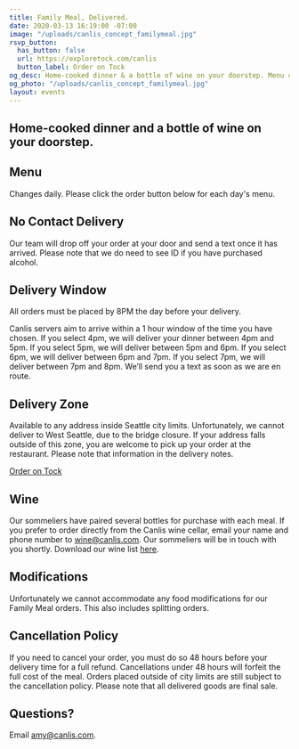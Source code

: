 ```yaml
---
title: Family Meal, Delivered.
date: 2020-03-13 16:19:00 -07:00
image: "/uploads/canlis_concept_familymeal.jpg"
rsvp_button:
  has_button: false
  url: https://exploretock.com/canlis
  button_label: Order on Tock
og_desc: Home-cooked dinner & a bottle of wine on your doorstep. Menu changes daily.
og_photo: "/uploads/canlis_concept_familymeal.jpg"
layout: events
---
```


<h2 class="Display2 mb4">Home-cooked dinner and a bottle of wine on your doorstep.</h2>

<div class="Divider mb4 mt5 op30"></div>

<h2 class="Caption mt2 mb3">Menu</h2>

Changes daily. Please click the order button below for each day's menu.

<h2 class="Caption mt2 mb3">No Contact Delivery</h2>

Our team will drop off your order at your door and send a text once it has arrived. Please note that we do need to see ID if you have purchased alcohol.

<h2 class="Caption mt2 mb3">Delivery Window</h2>

All orders must be placed by 8PM the day before your delivery.

Canlis servers aim to arrive within a 1 hour window of the time you have chosen. If you select 4pm, we will deliver your dinner between 4pm and 5pm. If you select 5pm, we will deliver between 5pm and 6pm. If you select 6pm, we will deliver between 6pm and 7pm. If you select 7pm, we will deliver between 7pm and 8pm. We’ll send you a text as soon as we are en route.

<h2 class="Caption mt2 mb3">Delivery Zone</h2>

Available to any address inside Seattle city limits. Unfortunately, we cannot deliver to West Seattle, due to the bridge closure. If your address falls outside of this zone, you are welcome to pick up your order at the restaurant. Please note that information in the delivery notes. 

<div class="Divider mb8 mt3 op30"></div>

<div class="EventsButton mb8 mt4">
  <a class="Caption" href="https://exploretock.com/canlis">
    Order on Tock
  </a>
</div>

<div class="Divider mb8 op30"></div>

<h2 class="Caption mt2 mb3">Wine</h2>

Our sommeliers have paired several bottles for purchase with each meal. If you prefer to order directly from the Canlis wine cellar, email your name and phone number to <a href="mailto:wine@canlis.com?subject=Wine%20Delivery&body=Name:%20%3A%0D%0APhone Number:%20%3A">
wine@canlis.com</a>. Our sommeliers will be in touch with you shortly. Download our wine list <a target="_blank" href="/uploads/winelist.pdf">here</a>.

<h2 class="Caption mt3 mb3">Modifications</h2>

Unfortunately we cannot accommodate any food modifications for our Family Meal orders. This also includes splitting orders. 

<h2 class="Caption mt2 mb3">Cancellation Policy</h2>

If you need to cancel your order, you must do so 48 hours before your delivery time for a full refund. Cancellations under 48 hours will forfeit the full cost of the meal. Orders placed outside of city limits are still subject to the cancellation policy. Please note that all delivered goods are final sale.

<h2 class="Caption mt2 mb3">Questions?</h2>

Email <a href="mailto:amy@canlis.com">amy@canlis.com</a>.

